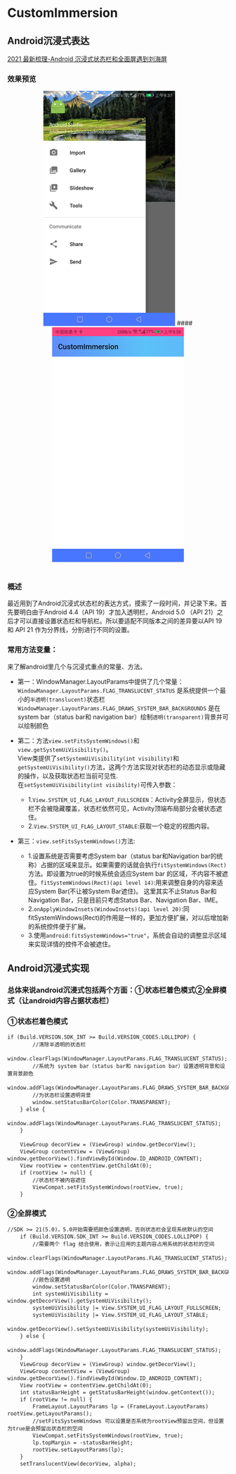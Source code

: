 # CustomImmersion
## Android沉浸式表达<br>
[2021 最新梳理-Android 沉浸式状态栏和全面屏遇到刘海屏](https://blog.csdn.net/wanliguodu/article/details/121479399)
### 效果预览
<div  align="center">    
<img src="https://github.com/Tomdogs/CustomImmersion/blob/master/app/src/main/res/mipmap-mdpi/picture1.png" width="300px" />
####
<img src="https://github.com/Tomdogs/CustomImmersion/blob/master/app/src/main/res/mipmap-mdpi/picture2.png" width="300px" />
</div><br>

### 概述
最近用到了Android沉浸式状态栏的表达方式，摸索了一段时间，并记录下来。首先要明白由于Android 4.4（API 19）才加入透明栏，Android 5.0 （API 21）之后才可以直接设置状态栏和导航栏。所以要适配不同版本之间的差异要以API 19 和 API 21 作为分界线，分别进行不同的设置。<br>

### 常用方法变量：

来了解android里几个与沉浸式重点的常量、方法。<br>

* 第一：WindowManager.LayoutParams中提供了几个常量：<br>
`WindowManager.LayoutParams.FLAG_TRANSLUCENT_STATUS` 是系统提供一个最小的`半透明(translucent)`状态栏<br>
`WindowManager.LayoutParams.FLAG_DRAWS_SYSTEM_BAR_BACKGROUNDS` 是在system bar（status bar和 navigation bar）绘制`透明(transparent)`背景并可以绘制颜色<br>

* 第二：方法`view.setFitsSystemWindows()`和`view.getSystemUiVisibility()`。<br>
View类提供了`setSystemUiVisibility(int visibility)`和`getSystemUiVisibility()`方法，这两个方法实现对状态栏的动态显示或隐藏的操作，以及获取状态栏当前可见性.<br>
在`setSystemUiVisibility(int visibility)`可传入参数：<br>
  * 1.`View.SYSTEM_UI_FLAG_LAYOUT_FULLSCREEN`：Activity全屏显示，但状态栏不会被隐藏覆盖，状态栏依然可见，Activity顶端布局部分会被状态遮住。<br>
  * 2.`View.SYSTEM_UI_FLAG_LAYOUT_STABLE`:获取一个稳定的视图内容。<br>
* 第三：`view.setFitsSystemWindows()`方法:<br>
  * 1.设置系统是否需要考虑System bar（status bar和Navigation bar的统称）占据的区域来显示。如果需要的话就会执行`fitSystemWindows(Rect)`方法。即设置为true的时候系统会适应System bar 的区域，不内容不被遮住。`fitSystemWindows(Rect)(api level 14)`:用来调整自身的内容来适应System Bar(不让被System Bar遮住)。 这里其实不止Status Bar和Navigation Bar，只是目前只考虑Status Bar、Navigation Bar、IME。 <br>
  * 2.`onApplyWindowInsets(WindowInsets)(api level 20)`:同fitSystemWindows(Rect)的作用是一样的，更加方便扩展，对以后增加新的系统控件便于扩展。<br>
  * 3.使用`android:fitsSystemWindows="true"`，系统会自动的调整显示区域来实现详情的控件不会被遮住。<br>

## Android沉浸式实现
### 总体来说android沉浸式包括两个方面：①状态栏着色模式②全屏模式（让android内容占据状态栏）<br>
### ①状态栏着色模式
    if (Build.VERSION.SDK_INT >= Build.VERSION_CODES.LOLLIPOP) {
            //清除半透明的状态栏
            window.clearFlags(WindowManager.LayoutParams.FLAG_TRANSLUCENT_STATUS);
            //系统为 system bar（status bar和 navigation bar）设置透明背景和设置背景颜色
            window.addFlags(WindowManager.LayoutParams.FLAG_DRAWS_SYSTEM_BAR_BACKGROUNDS);
            //为状态栏设置透明背景
            window.setStatusBarColor(Color.TRANSPARENT);
        } else {
            window.addFlags(WindowManager.LayoutParams.FLAG_TRANSLUCENT_STATUS);
        }

        ViewGroup decorView = (ViewGroup) window.getDecorView();
        ViewGroup contentView = (ViewGroup) window.getDecorView().findViewById(Window.ID_ANDROID_CONTENT);
        View rootView = contentView.getChildAt(0);
        if (rootView != null) {
            //状态栏不被内容遮住
            ViewCompat.setFitsSystemWindows(rootView, true);
        }
### ②全屏模式

    //SDK >= 21(5.0)，5.0开始需要把颜色设置透明，否则状态栏会呈现系统默认的空间
        if (Build.VERSION.SDK_INT >= Build.VERSION_CODES.LOLLIPOP) {
            //需要两个 flag 结合使用，表示让应用的主题内容占用系统的状态栏的空间
            window.clearFlags(WindowManager.LayoutParams.FLAG_TRANSLUCENT_STATUS);
            window.addFlags(WindowManager.LayoutParams.FLAG_DRAWS_SYSTEM_BAR_BACKGROUNDS);
            //颜色设置透明
            window.setStatusBarColor(Color.TRANSPARENT);
            int systemUiVisibility = window.getDecorView().getSystemUiVisibility();
            systemUiVisibility |= View.SYSTEM_UI_FLAG_LAYOUT_FULLSCREEN;
            systemUiVisibility |= View.SYSTEM_UI_FLAG_LAYOUT_STABLE;
            window.getDecorView().setSystemUiVisibility(systemUiVisibility);
        } else {
            window.addFlags(WindowManager.LayoutParams.FLAG_TRANSLUCENT_STATUS);
        }
        ViewGroup decorView = (ViewGroup) window.getDecorView();
        ViewGroup contentView = (ViewGroup) window.getDecorView().findViewById(Window.ID_ANDROID_CONTENT);
        View rootView = contentView.getChildAt(0);
        int statusBarHeight = getStatusBarHeight(window.getContext());
        if (rootView != null) {
            FrameLayout.LayoutParams lp = (FrameLayout.LayoutParams) rootView.getLayoutParams();
            //setFitsSystemWindows 可以设置是否系统为rootView预留出空间，但设置为true是会预留出状态栏的空间
            ViewCompat.setFitsSystemWindows(rootView, true);
            lp.topMargin = -statusBarHeight;
            rootView.setLayoutParams(lp);
        }
        setTranslucentView(decorView, alpha);
